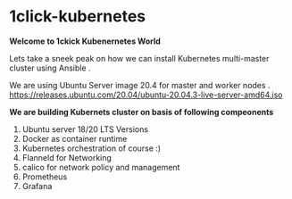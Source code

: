 # 1click-kubernetes
**Welcome to 1ckick Kubenernetes World**

Lets take a sneek peak on how we can install Kubernetes multi-master cluster using Ansible .

We are using Ubuntu Server image 20.4 for master and worker nodes .
https://releases.ubuntu.com/20.04/ubuntu-20.04.3-live-server-amd64.iso


**We are building Kubernets cluster on basis of following compeonents**
1) Ubuntu server 18/20 LTS Versions 
2) Docker as container runtime
3) Kubernetes orchestration of course :)
4) Flanneld for Networking
5) calico for network policy and management 
6) Prometheus
7) Grafana

 

